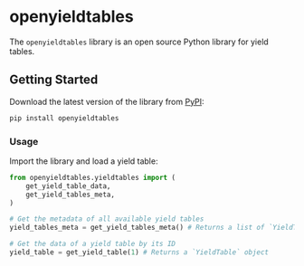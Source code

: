# openyieldtables

The `openyieldtables` library is an open source Python library for yield tables.

## Getting Started

Download the latest version of the library from [PyPI](https://pypi.org/project/openyieldtables/):

```bash
pip install openyieldtables
```

### Usage

Import the library and load a yield table:

```python
from openyieldtables.yieldtables import (
    get_yield_table_data,
    get_yield_tables_meta,
)

# Get the metadata of all available yield tables
yield_tables_meta = get_yield_tables_meta() # Returns a list of `YieldTableMeta` objects

# Get the data of a yield table by its ID
yield_table = get_yield_table(1) # Returns a `YieldTable` object
```
